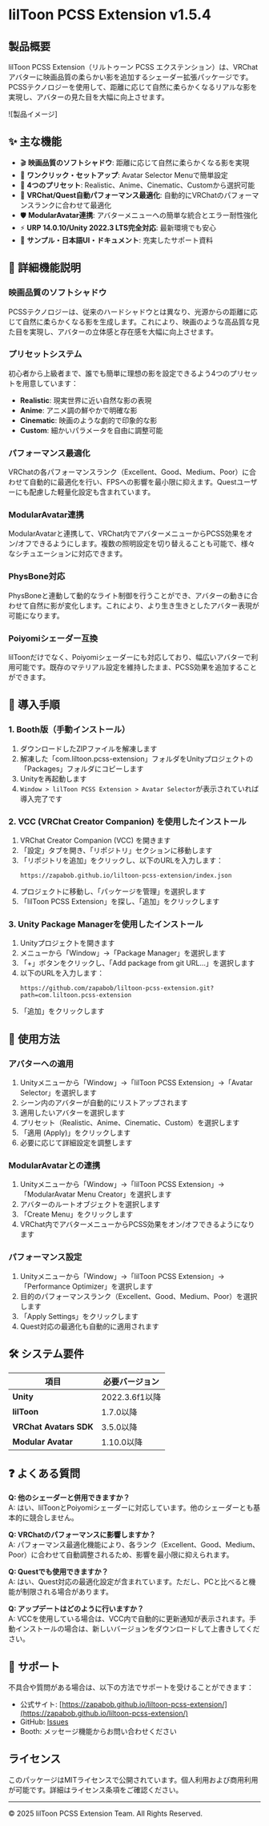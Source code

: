 # lilToon PCSS Extension v1.5.4

## 製品概要

lilToon PCSS Extension（リルトゥーン PCSS エクステンション）は、VRChatアバターに映画品質の柔らかい影を追加するシェーダー拡張パッケージです。PCSSテクノロジーを使用して、距離に応じて自然に柔らかくなるリアルな影を実現し、アバターの見た目を大幅に向上させます。

![製品イメージ]

## ✨ 主な機能

- 🎬 **映画品質のソフトシャドウ**: 距離に応じて自然に柔らかくなる影を実現
- 🎯 **ワンクリック・セットアップ**: Avatar Selector Menuで簡単設定
- 🎨 **4つのプリセット**: Realistic、Anime、Cinematic、Customから選択可能
- 🚀 **VRChat/Quest自動パフォーマンス最適化**: 自動的にVRChatのパフォーマンスランクに合わせて最適化
- 🛡️ **ModularAvatar連携**: アバターメニューへの簡単な統合とエラー耐性強化
- ⚡ **URP 14.0.10/Unity 2022.3 LTS完全対応**: 最新環境でも安心
- 📝 **サンプル・日本語UI・ドキュメント**: 充実したサポート資料

## 💎 詳細機能説明

### 映画品質のソフトシャドウ
PCSSテクノロジーは、従来のハードシャドウとは異なり、光源からの距離に応じて自然に柔らかくなる影を生成します。これにより、映画のような高品質な見た目を実現し、アバターの立体感と存在感を大幅に向上させます。

### プリセットシステム
初心者から上級者まで、誰でも簡単に理想の影を設定できるよう4つのプリセットを用意しています：
- **Realistic**: 現実世界に近い自然な影の表現
- **Anime**: アニメ調の鮮やかで明確な影
- **Cinematic**: 映画のような劇的で印象的な影
- **Custom**: 細かいパラメータを自由に調整可能

### パフォーマンス最適化
VRChatの各パフォーマンスランク（Excellent、Good、Medium、Poor）に合わせて自動的に最適化を行い、FPSへの影響を最小限に抑えます。Questユーザーにも配慮した軽量化設定も含まれています。

### ModularAvatar連携
ModularAvatarと連携して、VRChat内でアバターメニューからPCSS効果をオン/オフできるようにします。複数の照明設定を切り替えることも可能で、様々なシチュエーションに対応できます。

### PhysBone対応
PhysBoneと連動して動的なライト制御を行うことができ、アバターの動きに合わせて自然に影が変化します。これにより、より生き生きとしたアバター表現が可能になります。

### Poiyomiシェーダー互換
lilToonだけでなく、Poiyomiシェーダーにも対応しており、幅広いアバターで利用可能です。既存のマテリアル設定を維持したまま、PCSS効果を追加することができます。

## 🚀 導入手順

### 1. Booth版（手動インストール）

1. ダウンロードしたZIPファイルを解凍します
2. 解凍した「com.liltoon.pcss-extension」フォルダをUnityプロジェクトの「Packages」フォルダにコピーします
3. Unityを再起動します
4. `Window > lilToon PCSS Extension > Avatar Selector`が表示されていれば導入完了です

### 2. VCC (VRChat Creator Companion) を使用したインストール

1. VRChat Creator Companion (VCC) を開きます
2. 「設定」タブを開き、「リポジトリ」セクションに移動します
3. 「リポジトリを追加」をクリックし、以下のURLを入力します：
   ```
   https://zapabob.github.io/liltoon-pcss-extension/index.json
   ```
4. プロジェクトに移動し、「パッケージを管理」を選択します
5. 「lilToon PCSS Extension」を探し、「追加」をクリックします

### 3. Unity Package Managerを使用したインストール

1. Unityプロジェクトを開きます
2. メニューから「Window」→「Package Manager」を選択します
3. 「+」ボタンをクリックし、「Add package from git URL...」を選択します
4. 以下のURLを入力します：
   ```
   https://github.com/zapabob/liltoon-pcss-extension.git?path=com.liltoon.pcss-extension
   ```
5. 「追加」をクリックします

## 📖 使用方法

### アバターへの適用

1. Unityメニューから「Window」→「lilToon PCSS Extension」→「Avatar Selector」を選択します
2. シーン内のアバターが自動的にリストアップされます
3. 適用したいアバターを選択します
4. プリセット（Realistic、Anime、Cinematic、Custom）を選択します
5. 「適用 (Apply)」をクリックします
6. 必要に応じて詳細設定を調整します

### ModularAvatarとの連携

1. Unityメニューから「Window」→「lilToon PCSS Extension」→「ModularAvatar Menu Creator」を選択します
2. アバターのルートオブジェクトを選択します
3. 「Create Menu」をクリックします
4. VRChat内でアバターメニューからPCSS効果をオン/オフできるようになります

### パフォーマンス設定

1. Unityメニューから「Window」→「lilToon PCSS Extension」→「Performance Optimizer」を選択します
2. 目的のパフォーマンスランク（Excellent、Good、Medium、Poor）を選択します
3. 「Apply Settings」をクリックします
4. Quest対応の最適化も自動的に適用されます

## 🛠️ システム要件

| 項目 | 必要バージョン |
| --- | --- |
| **Unity** | 2022.3.6f1以降 |
| **lilToon** | 1.7.0以降 |
| **VRChat Avatars SDK** | 3.5.0以降 |
| **Modular Avatar** | 1.10.0以降 |

## ❓ よくある質問

**Q: 他のシェーダーと併用できますか？**  
A: はい、lilToonとPoiyomiシェーダーに対応しています。他のシェーダーとも基本的に競合しません。

**Q: VRChatのパフォーマンスに影響しますか？**  
A: パフォーマンス最適化機能により、各ランク（Excellent、Good、Medium、Poor）に合わせて自動調整されるため、影響を最小限に抑えられます。

**Q: Questでも使用できますか？**  
A: はい、Quest対応の最適化設定が含まれています。ただし、PCと比べると機能が制限される場合があります。

**Q: アップデートはどのように行いますか？**  
A: VCCを使用している場合は、VCC内で自動的に更新通知が表示されます。手動インストールの場合は、新しいバージョンをダウンロードして上書きしてください。

## 📝 サポート

不具合や質問がある場合は、以下の方法でサポートを受けることができます：

- 公式サイト: [https://zapabob.github.io/liltoon-pcss-extension/](https://zapabob.github.io/liltoon-pcss-extension/)
- GitHub: [Issues](https://github.com/zapabob/liltoon-pcss-extension/issues)
- Booth: メッセージ機能からお問い合わせください

## ライセンス

このパッケージはMITライセンスで公開されています。個人利用および商用利用が可能です。詳細はライセンス条項をご確認ください。

---

© 2025 lilToon PCSS Extension Team. All Rights Reserved. 